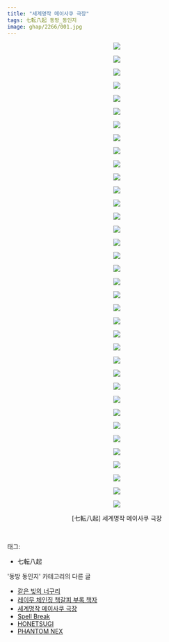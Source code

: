 ```yaml
---
title: "세계명작 메이사쿠 극장"
tags: 七転八起 동방_동인지
image: ghap/2266/001.jpg
---
```

<div class="article">
<p style="text-align: center; clear: none; float: none;"><img src="{{ site.nasurl }}/ghap/2266/001.jpg"/></p>
<p style="text-align: center; clear: none; float: none;"><img src="{{ site.nasurl }}/ghap/2266/002.jpg"/></p>
<p style="text-align: center; clear: none; float: none;"><img src="{{ site.nasurl }}/ghap/2266/003.jpg"/></p>
<p style="text-align: center; clear: none; float: none;"><img src="{{ site.nasurl }}/ghap/2266/004.jpg"/></p>
<p style="text-align: center; clear: none; float: none;"><img src="{{ site.nasurl }}/ghap/2266/005.jpg"/></p>
<p style="text-align: center; clear: none; float: none;"><img src="{{ site.nasurl }}/ghap/2266/006.jpg"/></p>
<p style="text-align: center; clear: none; float: none;"><img src="{{ site.nasurl }}/ghap/2266/007.jpg"/></p>
<p style="text-align: center; clear: none; float: none;"><img src="{{ site.nasurl }}/ghap/2266/008.jpg"/></p>
<p style="text-align: center; clear: none; float: none;"><img src="{{ site.nasurl }}/ghap/2266/009.jpg"/></p>
<p style="text-align: center; clear: none; float: none;"><img src="{{ site.nasurl }}/ghap/2266/010.jpg"/></p>
<p style="text-align: center; clear: none; float: none;"><img src="{{ site.nasurl }}/ghap/2266/011.jpg"/></p>
<p style="text-align: center; clear: none; float: none;"><img src="{{ site.nasurl }}/ghap/2266/012.jpg"/></p>
<p style="text-align: center; clear: none; float: none;"><img src="{{ site.nasurl }}/ghap/2266/013.jpg"/></p>
<p style="text-align: center; clear: none; float: none;"><img src="{{ site.nasurl }}/ghap/2266/014.jpg"/></p>
<p style="text-align: center; clear: none; float: none;"><img src="{{ site.nasurl }}/ghap/2266/015.jpg"/></p>
<p style="text-align: center; clear: none; float: none;"><img src="{{ site.nasurl }}/ghap/2266/016.jpg"/></p>
<p style="text-align: center; clear: none; float: none;"><img src="{{ site.nasurl }}/ghap/2266/017.jpg"/></p>
<p style="text-align: center; clear: none; float: none;"><img src="{{ site.nasurl }}/ghap/2266/018.jpg"/></p>
<p style="text-align: center; clear: none; float: none;"><img src="{{ site.nasurl }}/ghap/2266/019.jpg"/></p>
<p style="text-align: center; clear: none; float: none;"><img src="{{ site.nasurl }}/ghap/2266/020.jpg"/></p>
<p style="text-align: center; clear: none; float: none;"><img src="{{ site.nasurl }}/ghap/2266/021.jpg"/></p>
<p style="text-align: center; clear: none; float: none;"><img src="{{ site.nasurl }}/ghap/2266/022.jpg"/></p>
<p style="text-align: center; clear: none; float: none;"><img src="{{ site.nasurl }}/ghap/2266/023.jpg"/></p>
<p style="text-align: center; clear: none; float: none;"><img src="{{ site.nasurl }}/ghap/2266/024.jpg"/></p>
<p style="text-align: center; clear: none; float: none;"><img src="{{ site.nasurl }}/ghap/2266/025.jpg"/></p>
<p style="text-align: center; clear: none; float: none;"><img src="{{ site.nasurl }}/ghap/2266/026.jpg"/></p>
<p style="text-align: center; clear: none; float: none;"><img src="{{ site.nasurl }}/ghap/2266/027.jpg"/></p>
<p style="text-align: center; clear: none; float: none;"><img src="{{ site.nasurl }}/ghap/2266/028.jpg"/></p>
<p style="text-align: center; clear: none; float: none;"><img src="{{ site.nasurl }}/ghap/2266/029.jpg"/></p>
<p style="text-align: center; clear: none; float: none;"><img src="{{ site.nasurl }}/ghap/2266/030.jpg"/></p>
<p style="text-align: center; clear: none; float: none;"><img src="{{ site.nasurl }}/ghap/2266/031.jpg"/></p>
<p style="text-align: center; clear: none; float: none;"><img src="{{ site.nasurl }}/ghap/2266/032.jpg"/></p>
<p style="text-align: center; clear: none; float: none;"><img src="{{ site.nasurl }}/ghap/2266/033.jpg"/></p>
<p style="text-align: center; clear: none; float: none;"><img src="{{ site.nasurl }}/ghap/2266/034.jpg"/></p>
<p style="text-align: center; clear: none; float: none;"><img src="{{ site.nasurl }}/ghap/2266/035.jpg"/></p>
<p style="text-align: center; clear: none; float: none;"><img src="{{ site.nasurl }}/ghap/2266/036.jpg"/></p>
<p style="text-align: center; clear: none; float: none;">[七転八起] 세계명작 메이사쿠 극장</p>
<p><br/></p>
</div><div class="tagTrail">
<p>태그: </p>
<ul>
<li>七転八起</li>
</ul>
</div><div class="another">
<p>'동방 동인지' 카테고리의 다른 글</p>
<ul>
<li><a href="/2016-09-22-ghap_2268">같은 빚의 너구리</a></li>
<li><a href="/2016-09-22-ghap_2267">레이무 체인징 책갈피 부록 책자</a></li>
<li><a href="/2016-09-21-ghap_2266">세계명작 메이사쿠 극장</a></li>
<li><a href="/2016-09-21-ghap_2265">Spell Break</a></li>
<li><a href="/2016-09-21-ghap_2264">HONETSUGI</a></li>
<li><a href="/2016-09-21-ghap_2263">PHANTOM NEX</a></li>
</ul>
</div><div class="cb_module cb_fluid">
<div class="cb_wrt cb_profile">
</div><!-- commentList close -->
</div>